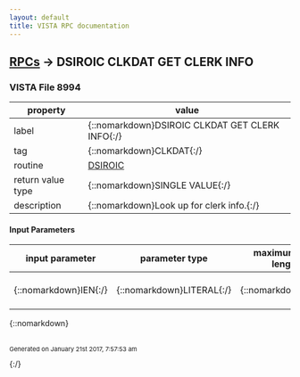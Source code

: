 ```yaml
---
layout: default
title: VISTA RPC documentation
---
```




## [RPCs](TableOfContent.md) &#8594; DSIROIC CLKDAT GET CLERK INFO 



### VISTA File 8994 


 property | value 
--- | --- 
 label | {::nomarkdown}DSIROIC CLKDAT GET CLERK INFO{:/}
 tag | {::nomarkdown}CLKDAT{:/}
 routine | [DSIROIC](http://code.osehra.org/dox/Routine_DSIROIC_source.html)
 return value type | {::nomarkdown}SINGLE VALUE{:/}
 description | {::nomarkdown}Look up for clerk info.{:/}

#### Input Parameters

| input parameter | parameter type | maximum data length | required | description | 
| --- | --- | --- | --- | --- | 
| {::nomarkdown}IEN{:/} | {::nomarkdown}LITERAL{:/} | {::nomarkdown}30{:/} | {::nomarkdown}true{:/} | {::nomarkdown}IEN of clerk from file 200.{:/} | 

{::nomarkdown} <br/><br/><p style="font-size: 11px">Generated on January 21st 2017, 7:57:53 am</p>{:/}